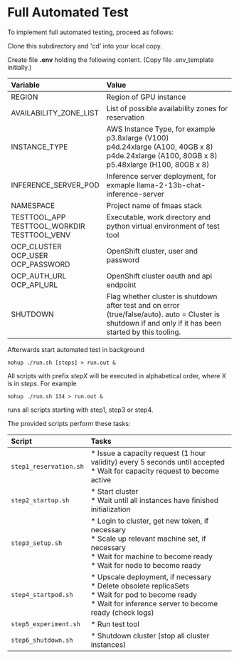 # Full Automated Test

To implement full automated testing, proceed as follows:

Clone this subdirectory and 'cd' into your local copy.

Create file **.env** holding the following content. (Copy file .env_template initially.)

|Variable|Value|
|:---|:---|
|REGION|Region of GPU instance|
|AVAILABILITY_ZONE_LIST|List of possible availability zones for reservation|
|INSTANCE_TYPE|AWS Instance Type, for example<br>p3.8xlarge (V100)<br>p4d.24xlarge (A100, 40GB x 8)<br>p4de.24xlarge (A100, 80GB x 8)<br>p5.48xlarge (H100, 80GB x 8)|
|INFERENCE_SERVER_POD|Inference server deployment, for exmaple llama-2-13b-chat-inference-server|
|NAMESPACE|Project name of fmaas stack|
|TESTTOOL_APP<br>TESTTOOL_WORKDIR<br>TESTTOOL_VENV|Executable, work directory and python virtual environment of test tool|
|OCP_CLUSTER<br>OCP_USER<br>OCP_PASSWORD|OpenShift cluster, user and password|
|OCP_AUTH_URL<br>OCP_API_URL|OpenShift cluster oauth and api endpoint|
|SHUTDOWN|Flag whether cluster is shutdown after test and on error (true/false/auto). auto = Cluster is shutdown if and only if it has been started by this tooling.|

Afterwards start automated test in background
```
nohup ./run.sh [steps] > run.out &
```

All scripts with prefix *stepX* will be executed in alphabetical order, where X is in *steps*. For example
```
nohup ./run.sh 134 > run.out &
```
runs all scripts starting with step1, step3 or step4.


The provided scripts perform these tasks:

|Script|Tasks|
|:---|:---|
|`step1_reservation.sh`|* Issue a capacity request (1 hour validity) every 5 seconds until accepted<br>* Wait for capacity request to become active|
|`step2_startup.sh`|* Start cluster<br>* Wait until all instances have finished initialization|
|`step3_setup.sh`|* Login to cluster, get new token, if necessary<br>* Scale up relevant machine set, if necessary<br>* Wait for machine to become ready<br>* Wait for node to become ready|
|`step4_startpod.sh`|* Upscale deployment, if necessary<br>* Delete obsolete replicaSets<br>* Wait for pod to become ready<br>* Wait for inference server to become ready (check logs)|
|`step5_experiment.sh`|* Run test tool|
|`step6_shutdown.sh`|* Shutdown cluster (stop all cluster instances)

